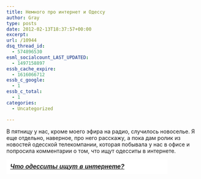 ```yaml
---
title: Немного про интернет и Одессу
author: Gray
type: posts
date: 2012-02-13T18:37:57+00:00
excerpt:
url: /10944
dsq_thread_id:
  - 574896530
esml_socialcount_LAST_UPDATED:
  - 1497158897
essb_cache_expire:
  - 1616066712
essb_c_google:
  - 1
essb_c_total:
  - 1
categories:
  - Uncategorized

---
```








В пятницу у нас, кроме моего эфира на радио, случилось новоселье. Я еще отдельно, наверное, про него расскажу, а пока дам ролик из новостей одесской телекомпании, которая побывала у нас в офисе и попросила комментарии о том, что ищут одесситы в интернете.

<div style="font-family: Arial, Tahoma, sans-serif; font-size: 16px; background: #fff; border: 10px solid #fff; width: 400px;">
  <strong><em><a href="http://atv.odessa.ua/news/2012/02/13/internet_9196.html">Что одесситы ищут в интернете?</a></em></strong>

